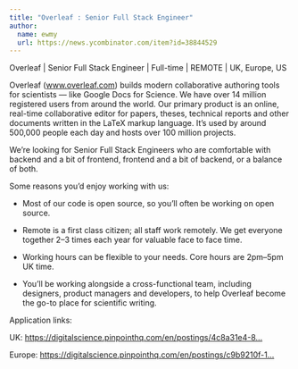 ```yaml
---
title: "Overleaf : Senior Full Stack Engineer"
author:
  name: ewmy
  url: https://news.ycombinator.com/item?id=38844529
---
```

Overleaf | Senior Full Stack Engineer | Full-time | REMOTE | UK, Europe, US

Overleaf (www.overleaf.com) builds modern collaborative authoring tools for scientists — like Google Docs for Science. We have over 14 million registered users from around the world. Our primary product is an online, real-time collaborative editor for papers, theses, technical reports and other documents written in the LaTeX markup language. It’s used by around 500,000 people each day and hosts over 100 million projects.

We’re looking for Senior Full Stack Engineers who are comfortable with backend and a bit of frontend, frontend and a bit of backend, or a balance of both.

Some reasons you’d enjoy working with us:

- Most of our code is open source, so you’ll often be working on open source.

- Remote is a first class citizen; all staff work remotely. We get everyone together 2–3 times each year for valuable face to face time.

- Working hours can be flexible to your needs. Core hours are 2pm–5pm UK time.

- You’ll be working alongside a cross-functional team, including designers, product managers and developers, to help Overleaf become the go-to place for scientific writing.

Application links:

UK: <a href="https:&#x2F;&#x2F;digitalscience.pinpointhq.com&#x2F;en&#x2F;postings&#x2F;4c8a31e4-8a86-4bb3-bb68-868e6d32c0b0" rel="nofollow">https:&#x2F;&#x2F;digitalscience.pinpointhq.com&#x2F;en&#x2F;postings&#x2F;4c8a31e4-8...</a>

Europe: <a href="https:&#x2F;&#x2F;digitalscience.pinpointhq.com&#x2F;en&#x2F;postings&#x2F;c9b9210f-1f8c-44e9-a73b-14d07ede3bcb" rel="nofollow">https:&#x2F;&#x2F;digitalscience.pinpointhq.com&#x2F;en&#x2F;postings&#x2F;c9b9210f-1...</a>
